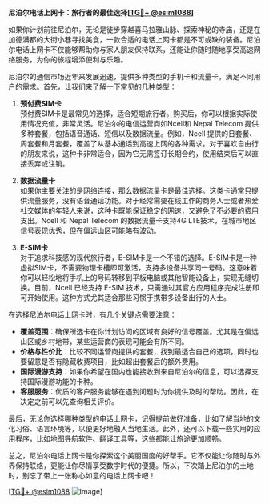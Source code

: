 **尼泊尔电话上网卡：旅行者的最佳选择[[TG💪+ @esim1088](https://t.me/s/esim1088)]**

如果你计划前往尼泊尔，无论是徒步穿越喜马拉雅山脉、探索神秘的寺庙，还是在加德满都的大街小巷寻找美食，一款合适的电话上网卡都是不可或缺的装备。尼泊尔电话上网卡不仅能够帮助你与家人朋友保持联系，还能让你随时随地享受高速网络服务，为你的旅程增添便利与乐趣。

尼泊尔的通信市场近年来发展迅速，提供多种类型的手机卡和流量卡，满足不同用户的需求。首先，让我们来了解一下常见的几种类型：

1. **预付费SIM卡**  
   预付费SIM卡是最常见的选择，适合短期旅行者。购买后，你可以根据实际使用情况充值，非常灵活。尼泊尔的电信运营商如Ncell和 Nepal Telecom 提供多种套餐，包括语音通话、短信以及数据流量。例如，Ncell 提供的日套餐、周套餐和月套餐，覆盖了从基本通话到高速上网的各种需求。对于喜欢自由行的朋友来说，这种卡非常适合，因为它无需签订长期合约，使用结束后可以直接丢弃或注销。

2. **数据流量卡**  
   如果你主要关注的是网络连接，那么数据流量卡是最佳选择。这类卡通常只提供流量服务，没有语音通话功能。对于经常需要在线工作的商务人士或者热爱社交媒体的年轻人来说，这种卡既能保证稳定的网速，又避免了不必要的费用支出。Ncell 和 Nepal Telecom 的数据流量卡支持4G LTE技术，在城市地区信号表现优秀，但在偏远山区可能略有波动。

3. **E-SIM卡**  
   对于追求科技感的现代旅行者，E-SIM卡是一个不错的选择。E-SIM卡是一种虚拟SIM卡，不需要物理卡槽即可激活，支持多设备共享同一号码。这意味着你可以轻松地将手机上的号码转移到平板电脑或其他智能设备上，实现无缝切换。目前，Ncell 已经支持 E-SIM 技术，只需通过其官方应用程序完成注册即可开始使用。这种方式尤其适合那些习惯于携带多设备出行的人士。

在选择尼泊尔电话上网卡时，有几个关键点需要注意：

- **覆盖范围**：确保所选卡在你计划访问的区域有良好的信号覆盖。尤其是在偏远山区或乡村地带，某些运营商的表现可能会有所不同。
- **价格与性价比**：比较不同运营商提供的套餐，找到最适合自己的选项。同时也要留意是否有隐藏收费项目，比如超出套餐后的额外费用。
- **国际漫游支持**：如果你希望在国内也能接收到来自尼泊尔的信息，可以选择支持国际漫游功能的卡种。
- **客服服务**：优质的客户服务能够在遇到问题时为你提供及时的帮助。因此，在决定之前可以先查询相关评价。

最后，无论你选择哪种类型的电话上网卡，记得提前做好准备，比如了解当地的文化习俗、语言环境等，以便更好地融入当地生活。此外，还可以下载一些实用的应用程序，比如地图导航软件、翻译工具等，这些都能让旅途更加顺畅。

总之，尼泊尔电话上网卡是你探索这个美丽国度的好帮手。它不仅能让你随时与外界保持联络，更能让你尽情享受数字时代的便捷。所以，下次踏上尼泊尔的土地时，别忘了带上一张称心如意的电话上网卡吧！

[[TG💪+ @esim1088](https://t.me/s/esim1088) ![Image](https://i.postimg.cc/4NQfJmqS/Snipaste-2025-05-13-00-14-12.png)]